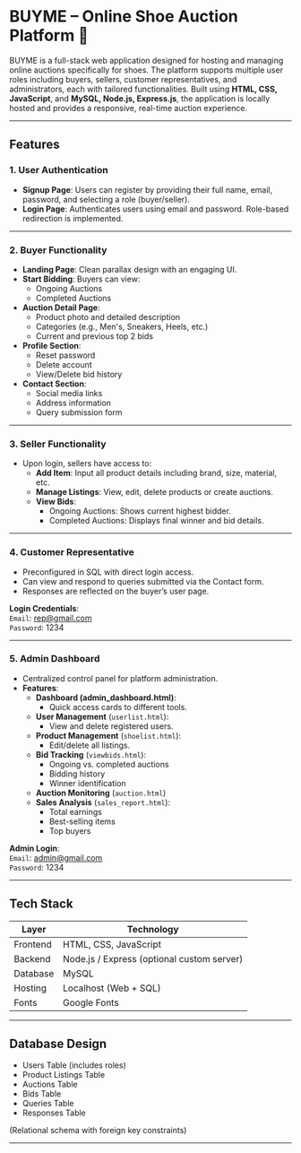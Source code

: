 # BUYME – Online Shoe Auction Platform 👟

BUYME is a full-stack web application designed for hosting and managing online auctions specifically for shoes. The platform supports multiple user roles including buyers, sellers, customer representatives, and administrators, each with tailored functionalities. Built using **HTML, CSS, JavaScript**, and **MySQL, Node.js, Express.js**, the application is locally hosted and provides a responsive, real-time auction experience.

---

## Features

### 1. User Authentication
- **Signup Page**: Users can register by providing their full name, email, password, and selecting a role (buyer/seller).
- **Login Page**: Authenticates users using email and password. Role-based redirection is implemented.

---

### 2. Buyer Functionality
- **Landing Page**: Clean parallax design with an engaging UI.
- **Start Bidding**: Buyers can view:
  - Ongoing Auctions
  - Completed Auctions
- **Auction Detail Page**:
  - Product photo and detailed description
  - Categories (e.g., Men's, Sneakers, Heels, etc.)
  - Current and previous top 2 bids
- **Profile Section**:
  - Reset password
  - Delete account
  - View/Delete bid history
- **Contact Section**:
  - Social media links
  - Address information
  - Query submission form

---

### 3. Seller Functionality
- Upon login, sellers have access to:
  - **Add Item**: Input all product details including brand, size, material, etc.
  - **Manage Listings**: View, edit, delete products or create auctions.
  - **View Bids**:
    - Ongoing Auctions: Shows current highest bidder.
    - Completed Auctions: Displays final winner and bid details.

---

### 4. Customer Representative
- Preconfigured in SQL with direct login access.
- Can view and respond to queries submitted via the Contact form.
- Responses are reflected on the buyer’s user page.

**Login Credentials**:  
`Email`: rep@gmail.com  
`Password`: 1234

---

### 5. Admin Dashboard
- Centralized control panel for platform administration.
- **Features**:
  - **Dashboard (admin_dashboard.html)**:
    - Quick access cards to different tools.
  - **User Management** (`userlist.html`):
    - View and delete registered users.
  - **Product Management** (`shoelist.html`):
    - Edit/delete all listings.
  - **Bid Tracking** (`viewbids.html`):
    - Ongoing vs. completed auctions
    - Bidding history
    - Winner identification
  - **Auction Monitoring** (`auction.html`)
  - **Sales Analysis** (`sales_report.html`):
    - Total earnings
    - Best-selling items
    - Top buyers

**Admin Login**:  
`Email`: admin@gmail.com  
`Password`: 1234

---

## Tech Stack

| Layer       | Technology               |
|-------------|--------------------------|
| Frontend    | HTML, CSS, JavaScript    |
| Backend     | Node.js / Express (optional custom server) |
| Database    | MySQL                    |
| Hosting     | Localhost (Web + SQL)    |
| Fonts       | Google Fonts             |

---

## Database Design

- Users Table (includes roles)
- Product Listings Table
- Auctions Table
- Bids Table
- Queries Table
- Responses Table

(Relational schema with foreign key constraints)

---


